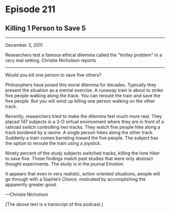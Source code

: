 # Episode 211

## Killing 1 Person to Save 5

---

December 3, 2011

Researchers test a famous ethical dilemma called the "trolley problem" in a very real setting. Christie Nicholson reports

---

Would you kill one person to save five others?

Philosophers have posed this moral dilemma for decades. Typically they present the situation as a mental exercise. A runaway train is about to strike five people walking along the track. You can reroute the train and save the five people. But you will wind up killing one person walking on the other track.

Recently, researchers tried to make the dilemma feel much more real. They placed 147 subjects in a 3-D virtual environment where they are in front of a railroad switch controlling two tracks. They watch five people hike along a track bordered by a ravine. A single person hikes along the other track. Suddenly a train comes barreling toward the five people. The subject has the option to reroute the train using a joystick.

Ninety percent of the study subjects switched tracks, killing the lone hiker to save five. These findings match past studies that were only abstract thought experiments. The study is in the journal Emotion.

It appears that even in very realistic, action oriented situations, people will go through with a Sophie’s Choice, motivated by accomplishing the apparently greater good.

—Christie NIcholson

[The above text is a transcript of this podcast.]

